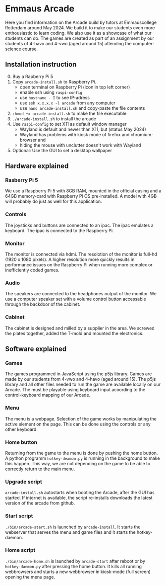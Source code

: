 # Emmaus Arcade

Here you find information on the Arcade build by tutors at Emmauscollege Rotterdam around May 2024. We build it to make our students even more enthousiastic to learn coding. We also use it as a showcase of what our students can do. The games are created as part of an assignment by our students of 4-havo and 4-vwo (aged around 15) attending the computer-science course.

## Installation instruction
0. Buy a Rapberry Pi 5
1. Copy `arcade-install.sh` to Raspberry Pi.
    - open terminal on Raspberry Pi (icon in top left corner)
    - enable ssh using `raspi-config`
    - use `hostname - I` to see IP-adress 
    - use `ssh x.x.x.x -l arcade` from any computer
    - use `nano arcade-install.sh` and copy-paste the file contents
2. `chmod +x arcade-install.sh` to make the file executable
3. `./arcade-install.sh` to install the arcade
4. Use `raspi-config` to set X11 as default window manager
    - Wayland is default and newer than X11, but (status May 2024)
    - Wayland has problems with kiosk mode of firefox and chromium-browser and
    - hiding the mouse with unclutter doesn't work with Wayland 
5. Optional: Use the GUI to set a desktop wallpaper

## Hardware explained
### Rasberry Pi 5
We use a Raspberry Pi 5 with 8GB RAM, mounted in the official casing and a 64GB memory-card with Raspberry Pi OS pre-installed. A model with 4GB will probably do just as well for this application. 
### Controls
The joysticks and buttons are connected to an ipac. The ipac emulates a keyboard. The ipac is connected to the Raspberry Pi.
### Monitor
The monitor is connected via hdmi. The resolotion of the monitor is full-hd (1920 x 1080 pixels). A higher resolution more quickly results in performance issues on the Raspberry Pi when running more complex or inefficiently coded games.
### Audio
The speakers are connected to the headphones output of the monitor. We use a computer speaker set with a volume control button accessable through the backdoor of the cabinet.
### Cabinet
The cabinet is designed and milled by a supplier in the area. We screwed the plates together, added the T-mold and mounted the electronics.

## Software explained
### Games
The games programmed in JavaScript using the p5js library. Games are made by our students from 4-vwo and 4-havo (aged around 15). The p5js library and all other files needed to run the game are available locally on our Arcade. The must be playable using keyboard input acoording to the control-keyboard mapping of our Arcade.

### Menu
The menu is a webpage. Selection of the game works by manipulating the active element on the page. This can be done using the controls or any other keyboard.

### Home button
Returning from the game to the menu is done by pushing the home button. A python programm `hotkey-deamon.py` is running in the background to make this happen. This way, we are not depending on the game to be able to correctly return to the main menu.

### Upgrade script
`arcade-install.sh` autostarts when booting the Arcade, after the GUI has started. If internet is available, the script re-installs downloads the latest version of the arcade from github.

### Start script
`./bin/arcade-start.sh` is launched by `arcade-install`. It starts the webserver that serves the menu and game files and it starts the hotkey-daemon.

### Home script
`./bin/arcade-home.sh` is launched by `arcade-start` after reboot or by `hotkey-daemon.py` after pressing the home button. It kills all running webbrowsers and starts a new webbrowser in kiosk-mode (full screen) opening the menu page.



